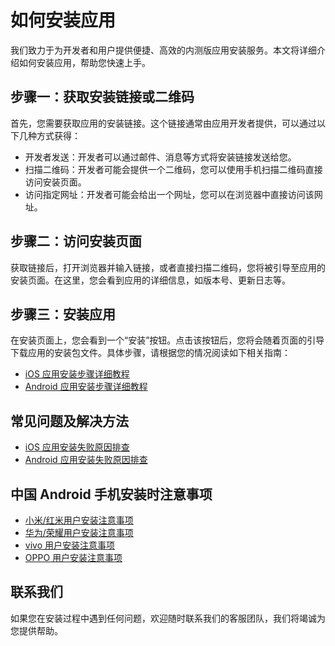 # 如何安装应用

我们致力于为开发者和用户提供便捷、高效的内测版应用安装服务。本文将详细介绍如何安装应用，帮助您快速上手。

## 步骤一：获取安装链接或二维码

首先，您需要获取应用的安装链接。这个链接通常由应用开发者提供，可以通过以下几种方式获得：
- 开发者发送：开发者可以通过邮件、消息等方式将安装链接发送给您。
- 扫描二维码：开发者可能会提供一个二维码，您可以使用手机扫描二维码直接访问安装页面。
- 访问指定网址：开发者可能会给出一个网址，您可以在浏览器中直接访问该网址。

## 步骤二：访问安装页面

获取链接后，打开浏览器并输入链接，或者直接扫描二维码，您将被引导至应用的安装页面。在这里，您会看到应用的详细信息，如版本号、更新日志等。

## 步骤三：安装应用

在安装页面上，您会看到一个“安装”按钮。点击该按钮后，您将会随着页面的引导下载应用的安装包文件。具体步骤，请根据您的情况阅读如下相关指南：

- [iOS 应用安装步骤详细教程](./iOS%20用户安装指南/iOS%20应用安装步骤详细教程.md)
- [Android 应用安装步骤详细教程](./Android%20用户安装指南/Android%20应用安装步骤详细教程.md)

## 常见问题及解决方法

- [iOS 应用安装失败原因排查](./iOS%20用户安装指南/iOS%20应用安装失败原因排查.md)
- [Android 应用安装失败原因排查](./Android%20用户安装指南/Android%20应用安装失败原因排查.md)

## 中国 Android 手机安装时注意事项

- [小米/红米用户安装注意事项](./Android%20用户安装指南/小米红米用户安装注意事项.md)
- [华为/荣耀用户安装注意事项](./Android%20用户安装指南/华为荣耀用户安装注意事项.md)
- [vivo 用户安装注意事项](./Android%20用户安装指南/vivo%20用户安装注意事项.md)
- [OPPO 用户安装注意事项](./Android%20用户安装指南/oppo%20用户安装注意事项.md)

## 联系我们

如果您在安装过程中遇到任何问题，欢迎随时联系我们的客服团队，我们将竭诚为您提供帮助。
